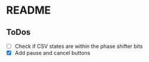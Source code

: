 # README

## ToDos

- [ ] Check if CSV states are within the phase shifter bits
- [x] Add pause and cancel buttons
